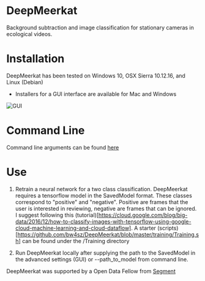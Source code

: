 # DeepMeerkat
Background subtraction and image classification for stationary cameras in ecological videos.

# Installation

DeepMeerkat has been tested on Windows 10, OSX Sierra 10.12.16, and Linux (Debian)

* Installers for a GUI interface are available for Mac and Windows

![GUI](https://www.dropbox.com/s/7qg2w3spbawnaa0/DeepMeerkatFrontScreen.png)

# Command Line

Command line arguments can be found [here](https://github.com/bw4sz/DeepMeerkat/blob/master/DeepMeerkat/CommandArgs.py)

# Use

1. Retrain a neural network for a two class classification. DeepMeerkat requires a tensorflow model in the SavedModel format. These classes correspond to "positive" and "negative". Positive are frames that the user is interested in reviewing, negative are frames that can be ignored. I suggest following this (tutorial)[https://cloud.google.com/blog/big-data/2016/12/how-to-classify-images-with-tensorflow-using-google-cloud-machine-learning-and-cloud-dataflow]. A starter (scripts)[https://github.com/bw4sz/DeepMeerkat/blob/master/training/Training.sh] can be found under the /Training directory

2. Run DeepMeerkat locally after supplying the path to the SavedModel in the advanced settings (GUI) or --path_to_model from command line.

DeepMeerkat was supported by a Open Data Fellow from [Segment](https://open.segment.com/fellowship)
